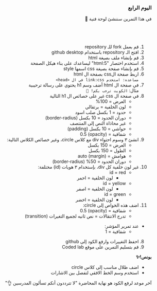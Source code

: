 <div dir=rtl>
<h3>اليوم الرابع </h3></p>
<p dir="rtl">في هذا التمرين سننشئ لوحة فنية 🎨 </p>
<h1></h1>
<p dir="rtl"> 

1. قم بعمل fork للـ repository
2. افتح الـ repository باستخدام github desktop
3. قم بإنشاء ملف بصيغة html
4. استخدم اختصار "html:5" ليساعدك على بناء هيكل الصفحة
5. قم بإنشاء صفحة بصيغة css اسمها style
6. اربط صفحة الcss بصفحة ال html
<br>`مساعده: استخدم link:css في ال <head>`
4. في صفحة ال html أضف وسم h1 يحتوي على رسالة ترحيبية
<br>مثال: `الكويت ترحب بكم! 👋`
5. في صفحة ال css غير على خصائص ال h1 التالية
    * العرض = 100%
    * لون الخلفية = برتقالي
    * حدود = 1 بكسل صلب اسود
    * دوران الحدود = 10 بكسل (border-radius)
    * غير محاذاة النص إلى المنتصف
    * حواشي = 10 بكسل (padding)
    * شفافية = (opacity) 0.5
5. انشئ ٣ وسوم احتواء div مع كلاس circle، وغير خصائص الكلاس التالية:
    * العرض = 150 بكسل
    * الطول = 150 بكسل
    * هوامش = auto (margin)
    * دوران الحدود = 50% (border-radius)
6. غير لون خلفية كل div، بإستخدام ٣ هويات (id) مختلفة:
   * id = red
      * لون الخلفية = احمر
    * id = yellow
      * لون الخلفية = اصفر
    * id = green
      * لون الخلفية = اخضر
7. اضف هذه الخواص إلى circle:
    * شفافية = (opacity) 0.5
    * تدرج الانتقالات = نص ثانيه لجميع التغيرات (transition)
  * عند تمرير المؤشر:
    * شفافية = 1
8. احفظ التغييرات وارفع الكود إلى github
9. قم بتسليم التمرين على موقع Coded lab
<p dir="rtl">
<strong>بونص!✨</strong></p>

* اضف ظلال مناسب إلى كلاس circle 
* استخدم وسم الخط الافقي لتفصل بين الاشارات 

آخر موعد لرفع الكود هو نهاية المحاضرة "لا تترددون أنكم تسألون المدرسين 👌"
  
</div>
